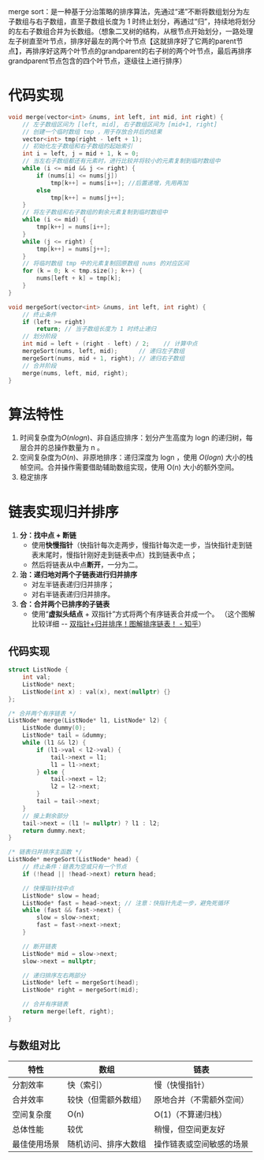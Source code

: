 merge sort：是一种基于分治策略的排序算法，先通过“递”不断将数组划分为左子数组与右子数组，直至子数组长度为 1 时终止划分，再通过“归”，持续地将划分的左右子数组合并为长数组。（想象二叉树的结构，从根节点开始划分，一路处理左子树直至叶节点，排序好最左的两个叶节点【这就排序好了它两的parent节点】，再排序好这两个叶节点的grandparent的右子树的两个叶节点，最后再排序grandparent节点包含的四个叶节点，逐级往上进行排序）

# 代码实现
```cpp
void merge(vector<int> &nums, int left, int mid, int right) {
    // 左子数组区间为 [left, mid], 右子数组区间为 [mid+1, right]
    // 创建一个临时数组 tmp ，用于存放合并后的结果
    vector<int> tmp(right - left + 1);
    // 初始化左子数组和右子数组的起始索引
    int i = left, j = mid + 1, k = 0;
    // 当左右子数组都还有元素时，进行比较并将较小的元素复制到临时数组中
    while (i <= mid && j <= right) {
        if (nums[i] <= nums[j])
            tmp[k++] = nums[i++]; //后置递增，先用再加
        else
            tmp[k++] = nums[j++];
    }
    // 将左子数组和右子数组的剩余元素复制到临时数组中
    while (i <= mid) {
        tmp[k++] = nums[i++];
    }
    while (j <= right) {
        tmp[k++] = nums[j++];
    }
    // 将临时数组 tmp 中的元素复制回原数组 nums 的对应区间
    for (k = 0; k < tmp.size(); k++) {
        nums[left + k] = tmp[k];
    }
}

void mergeSort(vector<int> &nums, int left, int right) {
    // 终止条件
    if (left >= right)
        return; // 当子数组长度为 1 时终止递归
    // 划分阶段
    int mid = left + (right - left) / 2;    // 计算中点
    mergeSort(nums, left, mid);      // 递归左子数组
    mergeSort(nums, mid + 1, right); // 递归右子数组
    // 合并阶段
    merge(nums, left, mid, right);
}
```

# 算法特性
1. 时间复杂度为$O(nlogn)$、非自适应排序：划分产生高度为 log⁡n 的递归树，每层合并的总操作数量为 n 。
2.  空间复杂度为$O(n)$、非原地排序：递归深度为 log⁡n ，使用 $O(log⁡n)$ 大小的栈帧空间。合并操作需要借助辅助数组实现，使用 O(n) 大小的额外空间。
3. 稳定排序

# 链表实现归并排序
1. **分：找中点 + 断链**
	- 使用**快慢指针**（快指针每次走两步，慢指针每次走一步，当快指针走到链表末尾时，慢指针刚好走到链表中点）找到链表中点；
	- 然后将链表从中点**断开**，一分为二。
2. **治：递归地对两个子链表进行归并排序**
	- 对左半链表递归归并排序；
	- 对右半链表递归归并排序。
3. **合：合并两个已排序的子链表**
	- 使用“**虚拟头结点** + 双指针”方式将两个有序链表合并成一个。
（这个图解比较详细 -- [双指针+归并排序！图解排序链表！ - 知乎](https://zhuanlan.zhihu.com/p/434174362)）

## 代码实现
```cpp
struct ListNode {
    int val;
    ListNode* next;
    ListNode(int x) : val(x), next(nullptr) {}
};

/* 合并两个有序链表 */
ListNode* merge(ListNode* l1, ListNode* l2) {
    ListNode dummy(0);
    ListNode* tail = &dummy;
    while (l1 && l2) {
        if (l1->val < l2->val) {
            tail->next = l1;
            l1 = l1->next;
        } else {
            tail->next = l2;
            l2 = l2->next;
        }
        tail = tail->next;
    }
    // 接上剩余部分
    tail->next = (l1 != nullptr) ? l1 : l2;
    return dummy.next;
}

/* 链表归并排序主函数 */
ListNode* mergeSort(ListNode* head) {
    // 终止条件：链表为空或只有一个节点
    if (!head || !head->next) return head;

    // 快慢指针找中点
    ListNode* slow = head;
    ListNode* fast = head->next; // 注意：快指针先走一步，避免死循环
    while (fast && fast->next) {
        slow = slow->next;
        fast = fast->next->next;
    }

    // 断开链表
    ListNode* mid = slow->next;
    slow->next = nullptr;

    // 递归排序左右两部分
    ListNode* left = mergeSort(head);
    ListNode* right = mergeSort(mid);

    // 合并有序链表
    return merge(left, right);
}
```

## 与数组对比
| 特性     | 数组         | 链表           |
| ------ | ---------- | ------------ |
| 分割效率   | 快（索引）      | 慢（快慢指针）      |
| 合并效率   | 较快（但需额外数组） | 原地合并（不需额外空间） |
| 空间复杂度  | O(n)       | O(1)（不算递归栈）  |
| 总体性能   | 较优         | 稍慢，但空间更友好    |
| 最佳使用场景 | 随机访问、排序大数组 | 操作链表或空间敏感的场景 |